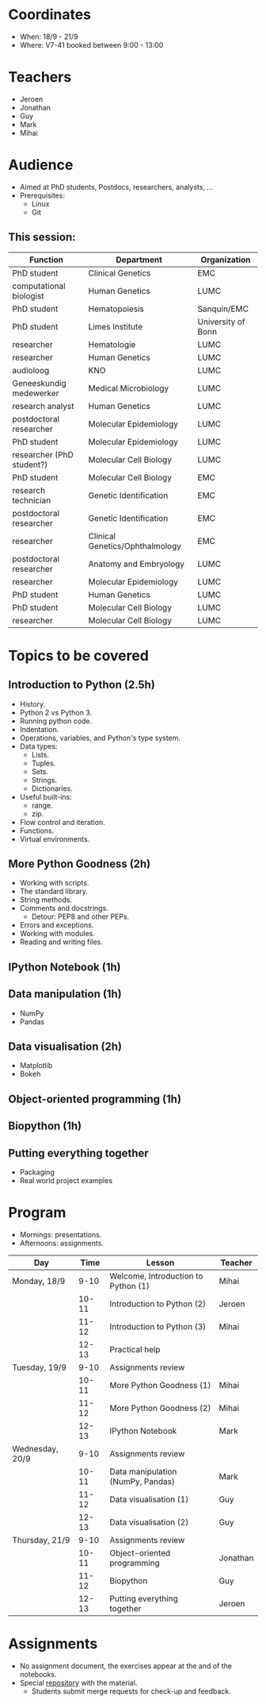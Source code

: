 # Coordinates
- When: 18/9 - 21/9
- Where: V7-41 booked between 9:00 - 13:00

# Teachers
- Jeroen
- Jonathan
- Guy
- Mark
- Mihai

# Audience

- Aimed at PhD students, Postdocs, researchers, analysts, ...
- Prerequisites:
  * Linux
  * Git

## This session:

| Function                  | Department                      | Organization       |
|---------------------------|---------------------------------|--------------------|
| PhD student               | Clinical Genetics               | EMC                |
| computational biologist   | Human Genetics                  | LUMC               |
| PhD student               | Hematopoiesis                   | Sanquin/EMC        |
| PhD student               | Limes Institute                 | University of Bonn |
| researcher                | Hematologie                     | LUMC               |
| researcher                | Human Genetics                  | LUMC               |
| audioloog                 | KNO                             | LUMC               |
| Geneeskundig medewerker   | Medical Microbiology            | LUMC               |
| research analyst          | Human Genetics                  | LUMC               |
| postdoctoral researcher   | Molecular Epidemiology          | LUMC               |
| PhD student               | Molecular Epidemiology          | LUMC               |
| researcher (PhD student?) | Molecular Cell Biology          | LUMC               |
| PhD student               | Molecular Cell Biology          | EMC                |
| research technician       | Genetic Identification          | EMC                |
| postdoctoral researcher   | Genetic Identification          | EMC                |
| researcher                | Clinical Genetics/Ophthalmology | EMC                |
| postdoctoral researcher   | Anatomy and Embryology          | LUMC               |
| researcher                | Molecular Epidemiology          | LUMC               |
| PhD student               | Human Genetics                  | LUMC               |
| PhD student               | Molecular Cell Biology          | LUMC               |
| researcher                | Molecular Cell Biology          | LUMC               |

# Topics to be covered

## Introduction to Python (2.5h)

- History.
- Python 2 vs Python 3.
- Running python code.
- Indentation.
- Operations, variables, and Python's type system.
- Data types:
  * Lists.
  * Tuples.
  * Sets.
  * Strings.
  * Dictionaries.
- Useful built-ins:
  * range.
  * zip.
- Flow control and iteration.
- Functions.
- Virtual environments.

## More Python Goodness (2h)

- Working with scripts.
- The standard library.
- String methods.
- Comments and docstrings.
  * Detour: PEP8 and other PEPs.
- Errors and exceptions.
- Working with modules.
- Reading and writing files.

## IPython Notebook (1h)

## Data manipulation (1h)
- NumPy
- Pandas

## Data visualisation (2h)
- Matplotlib
- Bokeh

## Object-oriented programming (1h)

## Biopython (1h)

## Putting everything together
- Packaging
- Real world project examples

# Program

- Mornings: presentations.
- Afternoons: assignments.

| Day             | Time  | Lesson                              | Teacher  | 
|-----------------|-------|------------------------------------ |----------|
| Monday, 18/9    | 9-10  | Welcome, Introduction to Python (1) | Mihai    | 
|                 | 10-11 | Introduction to Python (2)          | Jeroen   |  
|                 | 11-12 | Introduction to Python (3)          | Mihai    | 
|                 | 12-13 | Practical help                      |          | 
| Tuesday, 19/9   | 9-10  | Assignments review                  |          |
|                 | 10-11 | More Python Goodness (1)            | Mihai    | 
|                 | 11-12 | More Python Goodness (2)            | Mihai    | 
|                 | 12-13 | IPython Notebook                    | Mark     | 
| Wednesday, 20/9 | 9-10  | Assignments review                  |          | 
|                 | 10-11 | Data manipulation (NumPy, Pandas)   | Mark     | 
|                 | 11-12 | Data visualisation (1)              | Guy      | 
|                 | 12-13 | Data visualisation (2)              | Guy      | 
| Thursday, 21/9  | 9-10  | Assignments review                  |          | 
|                 | 10-11 | Object-oriented programming         | Jonathan | 
|                 | 11-12 | Biopython                           | Guy      | 
|                 | 12-13 | Putting everything together         | Jeroen   |

# Assignments

- No assignment document, the exercises appear at the and of the notebooks.
- Special [repository](https://git.lumc.nl/courses/programming-course-assignments) with the material.
  * Students submit merge requests for check-up and feedback.


